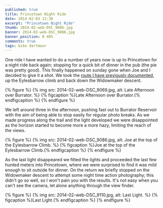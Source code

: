 ```yaml
---
published: true
title: Princetown Night Ride
date: 2014-02-03 12:30
excerpt: "Princetown Night Ride"
thumb: 2014-02-web-DSC_9086.jpg
banner: 2014-02-web-DSC_9086.jpg
banner_position: 0 40%
comments: true
tags: bike dartmoor
---
```


One ride I have wanted to do a number of years now is up to Princetown for a night ride back again; stopping for a quick bit of dinner in the pub (the pie was pretty good). This finally happened on sunday gone when Joe and I decided to give it a shot. We took the [route I have previously documented][prev-route], up the Eylesbarrow climb and back down the Widowmaker descent.

{% figure %}
  {% img src: 2014-02-web-DSC_9069.jpg, alt: Late Afternoon over Burrator. %}
  {% figcaption %}Late Afternoon over Burrator.{% endfigcaption %}
{% endfigure %}

We left around three in the afternoon, pushing fast out to Burrator Reservoir with the aim of being able to stop easily for regular photo breaks. As we made progress along the trail and the light developed we were disappointed as the horizon started to become more a more hazy, limiting the reach of the views.

{% figure %}
  {% img src: 2014-02-web-DSC_9086.jpg, alt: Joe at the top of the Eylesbarrow Climb. %}
  {% figcaption %}Joe at the top of the Eylesbarrow Climb.{% endfigcaption %}
{% endfigure %}

As the last light disappeared we fitted the lights and proceeded the last few hunted meters into Princetown, where we were surprised to find it was mild enough to sit outside for dinner. On the return we briefly stopped on the Widowmaker descent to attempt some night time action photography; this didn't go so well, so I won't pain you with the results. It's not easy when you can't see the camera, let alone anything through the view finder.

{% figure %}
  {% img src: 2014-02-web-DSC_9110.jpg, alt: Last Light. %}
  {% figcaption %}Last Light.{% endfigcaption %}
{% endfigure %}

[prev-route]: https://danielgroves.net/adventures-photography/2014/01/plymouth-to-princetown-and-back-again/ "Previous documented ride from Plymouth to Princetown and back"
